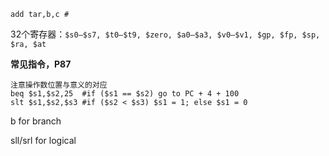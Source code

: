 ```assembly
add tar,b,c	#

```

32个寄存器：`$s0–$s7, $t0–$t9, $zero, $a0–$a3, $v0–$v1, $gp, $fp, $sp, $ra, $at`

**常见指令，P87**

```assembly
注意操作数位置与意义的对应
beq $s1,$s2,25	#if ($s1 == $s2) go to PC + 4 + 100
slt $s1,$s2,$s3	#if ($s2 < $s3) $s1 = 1; else $s1 = 0
```

b for branch

sll/srl for logical
